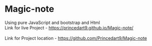# Magic-note
Using pure JavaScript and bootstrap and Html<br>
Link for live Project - https://princedart9.github.io/Magic-note/ <br>
<br>
Link for Project location - https://github.com/Princedart9/Magic-note


